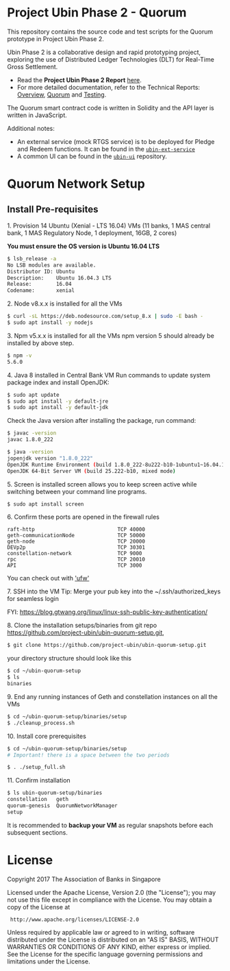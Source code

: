 # Project Ubin Phase 2 - Quorum
This repository contains the source code and test scripts for the Quorum prototype in Project Ubin Phase 2.

Ubin Phase 2 is a collaborative design and rapid prototyping project, exploring the use of Distributed Ledger Technologies (DLT) for Real-Time Gross Settlement. 
* Read the **Project Ubin Phase 2 Report** [here](http://bit.ly/ubin2017rpt).
* For more detailed documentation, refer to the Technical Reports: [Overview](https://github.com/project-ubin/ubin-docs/blob/master/UbinPhase2-Overview.pdf), [Quorum](https://github.com/project-ubin/ubin-docs/blob/master/UbinPhase2-Quorum.pdf) and [Testing](https://github.com/project-ubin/ubin-docs/blob/master/UbinPhase2-Testing.pdf).

The Quorum smart contract code is written in Solidity and the API layer is written in JavaScript.

Additional notes:
* An external service (mock RTGS service) is to be deployed for Pledge and Redeem functions. It can be found in the [`ubin-ext-service`](https://github.com/project-ubin/ubin-ext-service)
* A common UI can be found in the [`ubin-ui`](https://github.com/project-ubin/ubin-ui) repository.

# Quorum Network Setup

## Install Pre-requisites

1\.	Provision 14 Ubuntu (Xenial - LTS 16.04) VMs (11 banks, 1 MAS central bank, 1 MAS Regulatory Node, 1 deployment, 16GB, 2 cores)

**You must ensure the OS version is Ubuntu 16.04 LTS**
```sh
$ lsb_release -a
No LSB modules are available.
Distributor ID: Ubuntu
Description:    Ubuntu 16.04.3 LTS
Release:        16.04
Codename:       xenial
```

2\. Node v8.x.x is installed for all the VMs
```sh
$ curl -sL https://deb.nodesource.com/setup_8.x | sudo -E bash -
$ sudo apt install -y nodejs
```

3\. Npm v5.x.x is installed for all the VMs
npm version 5 should already be installed by above step.
```sh
$ npm -v
5.6.0
```

4\. Java 8 installed in Central Bank VM
Run commands to update system package index and install OpenJDK:
```sh
$ sudo apt update
$ sudo apt install -y default-jre
$ sudo apt install -y default-jdk
```
Check the Java version after installing the package, run command:
```sh
$ javac -version
javac 1.8.0_222

$ java -version
jopenjdk version "1.8.0_222"
OpenJDK Runtime Environment (build 1.8.0_222-8u222-b10-1ubuntu1~16.04.1-b10)
OpenJDK 64-Bit Server VM (build 25.222-b10, mixed mode)
```

5\.	Screen is installed
screen allows you to keep screen active while switching between your command line programs.
```sh
$ sudo apt install screen
```

6\.	Confirm these ports are opened in the firewall rules
```
raft-http                           TCP 40000
geth-communicationNode              TCP 50000
geth-node                           TCP 20000
DEVp2p                              TCP 30301
constellation-network               TCP 9000
rpc                                 TCP 20010
API                                 TCP 3000
```
You can check out with ['ufw'](https://wiki.ubuntu.com/UncomplicatedFirewall)


7\. SSH into the VM
Tip: Merge your pub key into the ~/.ssh/authorized_keys for seamless login

FYI: https://blog.gtwang.org/linux/linux-ssh-public-key-authentication/

8\. Clone the installation setups/binaries from git repo 
https://github.com/project-ubin/ubin-quorum-setup.git, 
```sh
$ git clone https://github.com/project-ubin/ubin-quorum-setup.git
```
your directory structure should look like this
```sh
$ cd ~/ubin-quorum-setup
$ ls
binaries
```

9\. End any running instances of Geth and constellation instances on all the VMs

```sh
$ cd ~/ubin-quorum-setup/binaries/setup
$ ./cleanup_process.sh
```

10\. Install core prerequisites

```sh
$ cd ~/ubin-quorum-setup/binaries/setup
# Important! there is a space between the two periods

$ . ./setup_full.sh 
```

11\. Confirm installation

```sh
$ ls ubin-quorum-setup/binaries
constellation	geth
quorum-genesis	QuorumNetworkManager
setup         	
```
It is recommended to **backup your VM** as regular snapshots before each subsequent sections. 

# License 
 
Copyright 2017 The Association of Banks in Singapore
 
   Licensed under the Apache License, Version 2.0 (the "License");
   you may not use this file except in compliance with the License.
   You may obtain a copy of the License at
 
     http://www.apache.org/licenses/LICENSE-2.0
 
   Unless required by applicable law or agreed to in writing, software
   distributed under the License is distributed on an "AS IS" BASIS,
   WITHOUT WARRANTIES OR CONDITIONS OF ANY KIND, either express or implied.
   See the License for the specific language governing permissions and
   limitations under the License.
